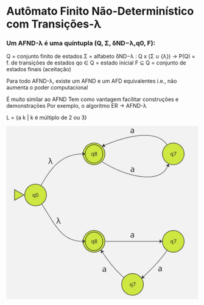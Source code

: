# Autômato Finito Não-Determinístico com Transições-λ

### Um AFND-λ é uma quíntupla (Q, Σ, δND−λ,q0, F): 

Q = conjunto finito de estados 
Σ = alfabeto 
δND−λ : Q x (Σ ∪ {λ}) → P(Q) = f. de transições de estados 
qo ∈ Q = estado inicial 
F ⊆ Q = conjunto de estados finais (aceitação)

Para todo AFND-λ, existe um AFND e um AFD equivalentes 
	i.e., não aumenta o poder computacional 
	
É muito similar ao AFND Tem como vantagem facilitar construções e demonstrações Por exemplo, o algoritmo ER → AFND-λ

L = {a k | k é múltiplo de 2 ou 3}

![](images/nurmeo-par-3-de-a.jpg)